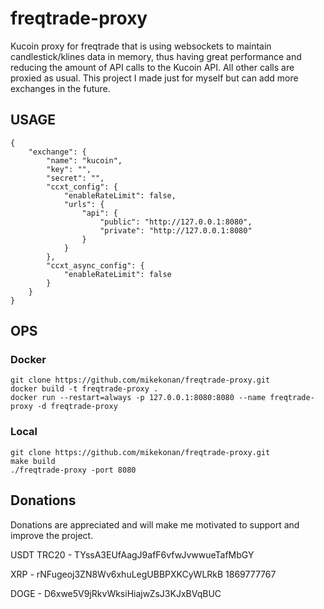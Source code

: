 # freqtrade-proxy
Kucoin proxy for freqtrade that is using websockets to maintain candlestick/klines data in memory, thus having great performance and reducing the amount of API calls to the Kucoin API. All other calls are proxied as usual.
This project I made just for myself but can add more exchanges in the future.

## USAGE
```
{
    "exchange": {
        "name": "kucoin",
        "key": "",
        "secret": "",
        "ccxt_config": {
            "enableRateLimit": false,
            "urls": {
                "api": {
                    "public": "http://127.0.0.1:8080",
                    "private": "http://127.0.0.1:8080"
                }
            }
        },
        "ccxt_async_config": {
            "enableRateLimit": false
        }
    }
}
```

## OPS

### Docker
```
git clone https://github.com/mikekonan/freqtrade-proxy.git
docker build -t freqtrade-proxy .
docker run --restart=always -p 127.0.0.1:8080:8080 --name freqtrade-proxy -d freqtrade-proxy
```

### Local
```
git clone https://github.com/mikekonan/freqtrade-proxy.git
make build
./freqtrade-proxy -port 8080
```

## Donations
Donations are appreciated and will make me motivated to support and improve the project.

USDT TRC20 - TYssA3EUfAagJ9afF6vfwJvwwueTafMbGY

XRP - rNFugeoj3ZN8Wv6xhuLegUBBPXKCyWLRkB 1869777767

DOGE - D6xwe5V9jRkvWksiHiajwZsJ3KJxBVqBUC
